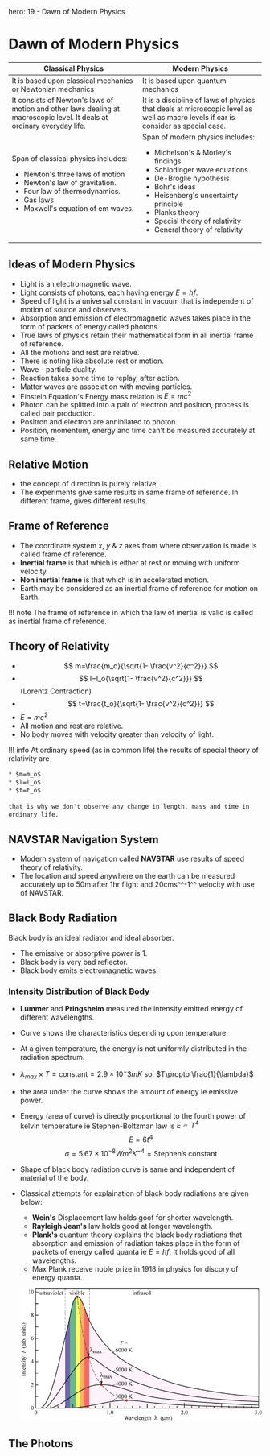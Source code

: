 hero: 19 - Dawn of Modern Physics

# Dawn of Modern Physics

| Classical Physics | Modern Physics |
|-------------------|----------------|
| It is based  upon classical mechanics or Newtonian mechanics | It is based upon quantum mechanics |
| It consists of Newton's laws of motion and other laws dealing at macroscopic level. It deals at ordinary everyday life. | It is a discipline of laws of physics that deals at microscopic level as well as macro levels if car is consider as special case. |
| Span of classical physics includes: <ul><li>Newton's three laws of motion</li><li>Newton's law of gravitation.</li><li>Four law of thermodynamics.</li><li>Gas laws</li><li>Maxwell's equation of em waves.</li></ul> | Span of modern physics includes: <ul><li>Michelson's  & Morley's findings</li><li>Schiodinger wave equations</li><li>De-Broglie hypothesis</li><li>Bohr's ideas</li><li>Heisenberg's uncertainty principle</li><li>Planks theory</li><li>Special theory of relativity</li><li>General theory of relativity</li></ul> |

## Ideas of Modern Physics
* Light is an electromagnetic wave.
* Light consists of photons, each having energy $E=hf$.
* Speed of light is a universal constant in vacuum that is independent of motion of source and observers.
* Absorption and emission of electromagnetic waves takes place in the form of packets of energy called photons.
* True laws of physics retain their mathematical form in all inertial frame of reference.
* All the motions and rest are relative.
* There is noting like absolute rest or motion.
* Wave - particle duality.
* Reaction takes some time to replay, after action.
* Matter waves are association with moving particles.
* Einstein Equation's Energy mass relation is $E=mc^2$
* Photon can be splitted into a pair of electron and positron, process is called pair production.
* Positron and electron are annihilated to photon.
* Position, momentum, energy and time can't be measured accurately at same time.

## Relative Motion
* the concept of direction is purely relative.
* The experiments give same results in same frame of reference. In different frame, gives different results.

## Frame of Reference
* The coordinate system $x$, $y$ & $z$ axes from where observation is made is called frame of reference.
* **Inertial frame** is that which is either at rest or moving with uniform velocity.
* **Non inertial frame** is that which is in accelerated motion.
* Earth may be considered as an inertial frame of reference for motion on Earth.

!!! note
    The frame of reference in which the law of inertial is valid is called as inertial frame of reference.

## Theory of Relativity
* $$ m=\frac{m_o}{\sqrt{1-  \frac{v^2}{c^2}}} $$
* $$ l=l_o{\sqrt{1-  \frac{v^2}{c^2}}} $$ (Lorentz Contraction)
* $$ t=\frac{t_o}{\sqrt{1-  \frac{v^2}{c^2}}} $$
* $E=mc^2$
* All motion and rest are relative.
* No body moves with velocity greater than velocity of light.

!!! info
    At ordinary speed (as in common life) the results of special theory of relativity are

    * $m=m_o$
    * $l=l_o$
    * $t=t_o$

    that is why we don't observe any change in length, mass and time in ordinary life.

## NAVSTAR Navigation System
* Modern system of navigation called **NAVSTAR** use results of speed theory of relativity.
* The location and speed anywhere on the earth can be measured accurately up to 50m after 1hr flight and 20cms^^-1^^ velocity with use of NAVSTAR.

## Black Body Radiation
Black body is an ideal radiator and ideal absorber.

* The emissive or absorptive power is 1.
* Black body is very bad reflector.
* Black body emits electromagnetic waves.

### Intensity Distribution of Black Body
* **Lummer** and **Pringsheim** measured the intensity emitted energy of different wavelengths.
* Curve shows the characteristics depending upon temperature.
* At a given temperature, the energy is not uniformly distributed in the radiation spectrum.
* $\lambda_{max}\times T=\text{constant}=2.9\times10^-3mK$ so, $T\propto \frac{1}{\lambda}$
* the area under the curve shows the amount of energy ie emissive power.
* Energy (area of curve) is directly proportional to the fourth power of kelvin temperature ie Stephen-Boltzman law is $E\propto T^4$  $$ E=6t^4 $$ $$ \sigma=5.67\times 10^{-8} Wm^2 K^{-4}=\text{Stephen's constant} $$
* Shape of black body radiation curve is same and independent of material of the body.
* Classical attempts for explaination of black body radiations are given below:
    * **Wein's** Displacement law holds goof for shorter wavelength.
    * **Rayleigh Jean's** law holds good at longer wavelength.
    * **Plank's** quantum theory explains the black body radiations that absorption and emission of radiation takes place in the form of packets of energy called quanta ie $E=hf$. It holds good of all wavelengths.
    * Max Plank receive noble prize in 1918 in physics for discory of energy quanta.

    ![black body radiation curves](../img/black-body-radiation-curves.png)

## The Photons
